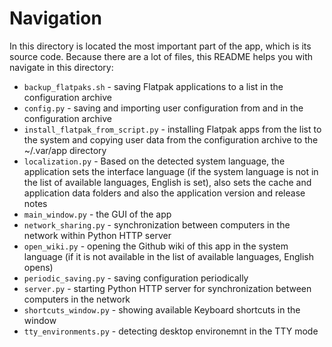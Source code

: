 # Navigation
In this directory is located the most important part of the app, which is its source code.
Because there are a lot of files, this README helps you with navigate in this directory:

- `backup_flatpaks.sh` - saving Flatpak applications to a list in the configuration archive
- `config.py` - saving and importing user configuration from and in the configuration archive
- `install_flatpak_from_script.py` - installing Flatpak apps from the list to the system and copying user data from the configuration archive to the ~/.var/app directory
- `localization.py` - Based on the detected system language, the application sets the interface language (if the system language is not in the list of available languages, English is set), also sets the cache and application data folders and also the application version and release notes
- `main_window.py` - the GUI of the app
- `network_sharing.py` - synchronization between computers in the network within Python HTTP server
- `open_wiki.py` - opening the Github wiki of this app in the system language (if it is not available in the list of available languages, English opens)
- `periodic_saving.py` - saving configuration periodically
- `server.py` - starting Python HTTP server for synchronization between computers in the network
- `shortcuts_window.py` - showing available Keyboard shortcuts in the window
- `tty_environments.py` - detecting desktop environemnt in the TTY mode

